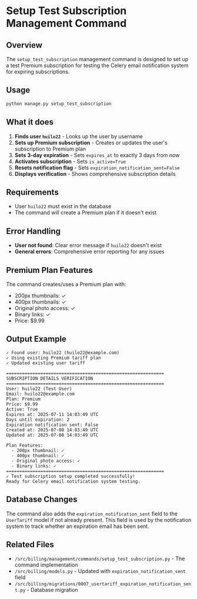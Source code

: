 # Setup Test Subscription Management Command

## Overview
The `setup_test_subscription` management command is designed to set up a test Premium subscription for testing the Celery email notification system for expiring subscriptions.

## Usage
```bash
python manage.py setup_test_subscription
```

## What it does
1. **Finds user `huilo22`** - Looks up the user by username
2. **Sets up Premium subscription** - Creates or updates the user's subscription to Premium plan
3. **Sets 3-day expiration** - Sets `expires_at` to exactly 3 days from now
4. **Activates subscription** - Sets `is_active=True`
5. **Resets notification flag** - Sets `expiration_notification_sent=False`
6. **Displays verification** - Shows comprehensive subscription details

## Requirements
- User `huilo22` must exist in the database
- The command will create a Premium plan if it doesn't exist

## Error Handling
- **User not found**: Clear error message if `huilo22` doesn't exist
- **General errors**: Comprehensive error reporting for any issues

## Premium Plan Features
The command creates/uses a Premium plan with:
- 200px thumbnails: ✓
- 400px thumbnails: ✓
- Original photo access: ✓
- Binary links: ✓
- Price: $9.99

## Output Example
```
✓ Found user: huilo22 (huilo22@example.com)
✓ Using existing Premium tariff plan
✓ Updated existing user tariff

============================================================
SUBSCRIPTION DETAILS VERIFICATION
============================================================
User: huilo22 (Test User)
Email: huilo22@example.com
Plan: Premium
Price: $9.99
Active: True
Expires at: 2025-07-11 14:03:49 UTC
Days until expiration: 2
Expiration notification sent: False
Created at: 2025-07-08 14:03:49 UTC
Updated at: 2025-07-08 14:03:49 UTC

Plan Features:
  - 200px thumbnail: ✓
  - 400px thumbnail: ✓
  - Original photo access: ✓
  - Binary links: ✓
============================================================
✓ Test subscription setup completed successfully!
Ready for Celery email notification system testing.
```

## Database Changes
The command also adds the `expiration_notification_sent` field to the `UserTariff` model if not already present. This field is used by the notification system to track whether an expiration email has been sent.

## Related Files
- `/src/billing/management/commands/setup_test_subscription.py` - The command implementation
- `/src/billing/models.py` - Updated with `expiration_notification_sent` field
- `/src/billing/migrations/0007_usertariff_expiration_notification_sent.py` - Database migration